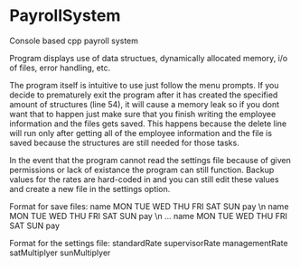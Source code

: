 # PayrollSystem
Console based cpp payroll system

Program displays use of data structues, dynamically allocated memory, i/o of files, error handling, etc.

The program itself is intuitive to use just follow the menu prompts. If you decide to prematurely exit the program after it has created the specified amount of structures (line 54), it will cause a memory leak so if you dont want that to happen just make sure that you finish writing the employee information and the files gets saved. This happens because the delete line will run only after getting all of the employee information and the file is saved because the structures are still needed for those tasks.

In the event that the program cannot read the settings file because of given permissions or lack of existance the program can still function. Backup values for the rates are hard-coded in and you can still edit these values and create a new file in the settings option.

Format for save files:
name MON TUE WED THU FRI SAT SUN pay \n 
name MON TUE WED THU FRI SAT SUN pay \n 
...
name MON TUE WED THU FRI SAT SUN pay

Format for the settings file:
standardRate supervisorRate managementRate satMultiplyer sunMultiplyer
